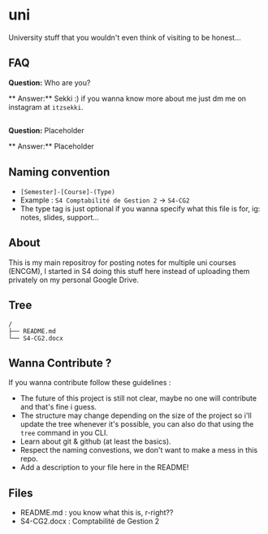 # uni

University stuff that you wouldn't even think of visiting to be honest...

## FAQ

**Question:** Who are you? 


** Answer:** Sekki :) if you wanna know more about me just dm me on instagram at `itzsekki`.


##
**Question:** Placeholder


** Answer:** Placeholder


##

## Naming convention 

* `[Semester]-[Course]-(Type)`
* Example : `S4 Comptabilité de Gestion 2` -> `S4-CG2` 
* The type tag is just optional if you wanna specify what this file is for, ig: notes, slides, support...

## About

This is my main repositroy for posting notes for multiple uni courses (ENCGM), I started in S4 doing this stuff here instead of uploading them privately on my personal Google Drive.

## Tree

```
/
├── README.md
└── S4-CG2.docx
```

## Wanna Contribute ?

If you wanna contribute follow these guidelines :

* The future of this project is still not clear, maybe no one will contribute and that's fine i guess.
* The structure may change depending on the size of the project so i'll update the tree whenever it's possible, you can also do that using the `tree` command in you CLI.
* Learn about git & github (at least the basics). 
* Respect the naming convestions, we don't want to make a mess in this repo.
* Add a description to your file here in the README!

## Files

* README.md : you know what this is, r-right??
* S4-CG2.docx : Comptabilité de Gestion 2

